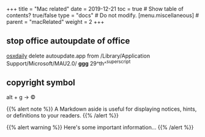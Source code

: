 +++
title = "Mac related"
date = 2019-12-21
toc = true  # Show table of contents? true/false
type = "docs"  # Do not modify.
[menu.miscellaneous]
    # parent = "macRelated"
    weight = 2
+++

## stop office autoupdate of office

[osxdaily](http://osxdaily.com/2019/07/20/how-delete-microsoft-autoupdate-mac/)
delete autoupdate.app from /Library/Application Support/Microsoft/MAU2.0/
**ggg**
29^th^<sup>superscript</sup>

## copyright symbol

alt + g -> ©

{{% alert note %}}
A Markdown aside is useful for displaying notices, hints, or definitions to your readers.
{{% /alert %}}

{{% alert warning %}}
Here's some important information...
{{% /alert %}}
